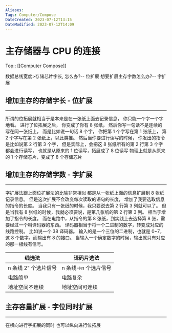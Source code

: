 ```yaml
---
Aliases: 
Tags: Computer/Compose 
DateCreated: 2023-07-12T13:15
DateModified: 2023-07-12T14:09
---
```

# 主存储器与 CPU 的连接
Top:: [[Computer Compose]]

数据总线宽度>存储芯片字长, 怎么办?-- 位扩展
想要扩展主存字数怎么办?-- 字扩展

## 增加主存的存储字长 - 位扩展
---
所谓的位拓展就相当于是本来是在一张纸上面去记录信息，
你只能一个字一个字地看。
进行了位拓展之后，
你变成了你有 8 张纸，
然后你写一句话不是连续的写在同一张纸上，
而是比如说一句话 8 个字，
你把第 1 个字写在第 1 张纸上，
第 2 个字写在第 2 张纸上，以此类推。
然后当你要进行读写的时候，
你发出的指令是比如说第 2 行第 3 个字，
但是实际上，会把这 8 张纸所有的第 2 行第 3 个字都会进行读写，
也就是从原来的 1 位读写，拓展成了 8 位读写
物理上就是从原来的 1 个存储芯片，变成了 8 个存储芯片

## 增加主存的存储字数 - 字扩展
---
字扩展法跟上面位扩展法的比喻非常相似
都是从一张纸上面的信息扩展到 8 张纸记录信息。
但是这次扩展不会改变每次读取的语句的长度，
增加了我要选取信息的指令的长度。
当我只有一张纸的时候，我只要说去第 2 行第 3 列就可以了。
但是当我有 8 张纸的时候，我就必须要说，是第几张纸的第 2 行第 3 列。
相当于增加了指令的长度。
而在电路中，从指令的第 8 张纸，到实践上去选择第 8 张，需要经过一个叫译码器的东西。
译码器相当于将一个二进制的数字，转变成对应的线路控制。
比如说一个 38 译码器。
输入的是一个三位的二进制，也就是 0~7，这 8 个数字。而输出有 8 的接口。
当输入一个确定数字的时候，输出就只有对应的那一根线有信号。

| 线选法               | 译码片选法          |
| -------------------- | ------------------- |
| n 条线 2" 个选片信号 | n 条线→n 个选片信号 |
| 电路简单             | 电路复杂            |
| 地址空间不连续       |  地址空间可连续                   |

## 主存容量扩展 - 字位同时扩展
---
在横向进行字拓展的同时
也可以纵向进行位拓展
